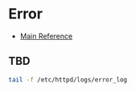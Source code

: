 # Error

- [Main Reference](https://httpd.apache.org/docs/2.4/logs.html#errorlog)

## TBD

```sh
tail -f /etc/httpd/logs/error_log
```
